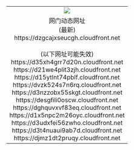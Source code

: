 ﻿<table>
  <tr></tr>
  <tr><td colspan=2 align=center><img src="https://dzgcajxseucgh.cloudfront.net/Up/oGate.jpg" /></td></tr>
  <tr><td colspan=2 align=center>网门动态网址<br/>(最新)
<br>https://dzgcajxseucgh.cloudfront.net
<br/><br/>(以下网址可能失效)
<br>https://d35xh4grr7d20n.cloudfront.net
<br>https://d21we4plit3zjh.cloudfront.net
<br>https://d15ytlnt74pblf.cloudfront.net
<br>https://dvzk524s7n6rq.cloudfront.net
<br>https://d3nzzobx55skgt.cloudfront.net
<br>https://desgfili0oscw.cloudfront.net
<br>https://dghquvxvf83eq.cloudfront.net
<br>https://d1x5npc2m26oyc.cloudfront.net
<br>https://d3udxfei56zwho.cloudfront.net
<br>https://d3t4nuaui9ab7d.cloudfront.net
<br>https://djmz1dt2pruqy.cloudfront.net
    </td>
  </tr>
</table>
